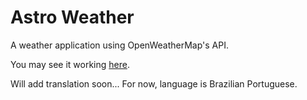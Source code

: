 # Astro Weather

A weather application using OpenWeatherMap's API.

You may see it working [here](https://astroxii.github.io/examples/four).

Will add translation soon... For now, language is Brazilian Portuguese.
